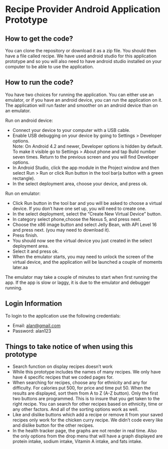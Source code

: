 Recipe Provider Android Application Prototype
==========

How to get the code?
-----------
You can clone the repository or download it as a zip file. You should then have a file called recipe. We have used android studio for this application prototype and so you will also need to have android studio installed on your computer to be able to use the application. 

How to run the code?
-----------
You have two choices for running the application. You can either use an emulator, or if you have an android device, you can run the application on it.  
The application will run faster and smoother on an android device than on an emulator.

Run on android device:  
* Connect your device to your computer with a USB cable.
* Enable USB debugging on your device by going to Settings > Developer options.  
Note: On Android 4.2 and newer, Developer options is hidden by default. To make it visible go to Settings > About phone and tap Build number seven times. Return to the previous screen and you will find Developer options.
* In Android Studio, click the app module in the Project window and then select Run > Run or click Run button in the tool bar(a button with a green rectangle).
* In the select deployment area, choose your device, and press ok.  

Run on emulator:
* Click Run button in the tool bar and you will be asked to choose a virtual device. If you don’t have one set up, you will need to create one.  
* In the select deployment, select the “Create New Virtual Device” button.  
* In category select phone,choose the Nexus 5, and press next.  
* Choose the x86 image button and select Jelly Bean, with API Level 16 and press next. (you may need to download it).
* Press finish.  
* You should now see the virtual device you just created in the select deployment area.  
* Select it and press ok. 
* When the emulator starts, you may need to unlock the screen of the virtual device, and the application will be launched a couple of moments later.aa

The emulator may take a couple of minutes to start when first running the app. If the app is slow or laggy, it is due to the emulator and debugger running.  

Login Information
-----------
To login to the application use the following credentials:  
* Email: alan@gmail.com  
* Password: alan123  

Things to take notice of when using this prototype
-----------
* Search function on display recipes doesn’t work
* While this prototype includes the names of many recipes. We only have have 4 specific recipes that we coded pages for.
* When searching for recipes, choose any for ethnicity and any for difficulty. For calories put 500, for price and time put 50. When the results are displayed, sort them from A to Z (A-Z button). Only the first two buttons are programmed. This is to insure that you get taken to the right recipe. You can search for other recipes based on ethnicity, time or any other factors. And all of the sorting options work as well. 
* Like and dislike buttons which add a recipe or remove it from your saved recipes only work for the chicken curry recipe. We didn’t code every like and dislike button for the other recipes.
* In the health tracker page, the graphs are not render in real time. Also the only options from the drop menu that will have a graph displayed are protein intake, sodium intake, Vitamin A intake, and fats intake. 





